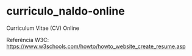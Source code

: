 # curriculo_naldo-online

Curriculum Vitae (CV) Online

Referência W3C: https://www.w3schools.com/howto/howto_website_create_resume.asp
